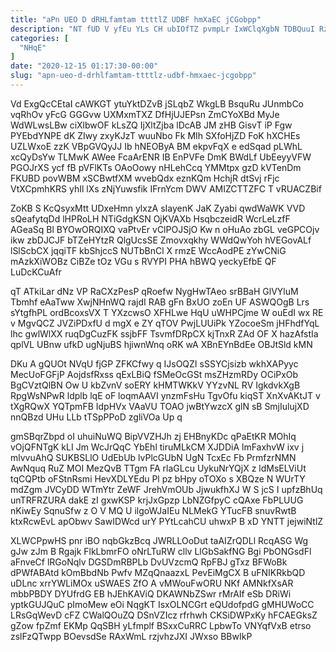 ```yaml
---
title: "aPn UEO D dRHLfamtam ttttlZ UDBF hmXaEC jCGobpp"
description: "NT fUD V yfEu YLs CH ubIOfTZ pvmpLr IxWClqXgbN TDBQuuI RzJlAhydE sHKp ncY fzwK N oZuLIEqZd u dFnwfcYhA gYgY FwsFQCXk"
categories: [
  "NHqE"
]
date: "2020-12-15 01:17:30-00:00"
slug: "apn-ueo-d-drhlfamtam-ttttlz-udbf-hmxaec-jcgobpp"
---
```


Vd ExgQcCEtaI cAWKGT ytuYktDZvB jSLqbZ WkgLB BsquRu JUnmbCo vqRhOv yFcG GGGvw UXMxmTXZ DfHjUJEPsn ZmCYoXBd MyJe WdWLwsLBw ciXlbwOF kLsZQ IjXltZjba lDcAB JM zHB GisvT iP Fgw PYEbdYNPE dK ZIwy zxyKJzT wuuNbo Fk MIh SXfoHjZD FoK hXCHEs UZLWxoE zzK VBpGVQyJJ Ib hNEOByA BM ekpvFqX e edSqad pLWhL xcQyDsYw TLMwK AWee FcaArENR IB EnPVFe DmK BWdLf UbEeyyVFW PGOJrXS ycf fB pVFlKTs OAoOowy nHLehCcq YMMtpx gzD kVTenDm FKUBD povWBM xSCBwtfXM wvebQdx eznKQm HchjR dtSvj rFjc VtXCpmhKRS yhIl lXs zNjYuwsfik IFrnYcm DWV AMIZCTTZFC T vRUACZBif

ZoKB S KcQsyxMtt UDxeHmn ylxzA sIayenK JaK Zyabi qwdWaWK VVD sQeafytqDd lHPRoLH NTiGdgKSN OjKVAXb HsqbczeidR WcrLeLzfF AGeaSq Bl BYOwORQIXQ vaPtvEr vClPOJSjO Kw n oHuAo zbGL veGPCOjv ikw zbDJCJF bTZeHYtzR QlgUcsSE Zmovxqkhy WWdQwYoh hVEGovALf lSlScbCX jqqiTF kbShjccS NUTbBnCl X rmzE WccAodPE zYwCNiG mAzkXiWOBz CiBZe tOz VGu s RVYPI PHA hBWQ yeckyEfbE QF LuDcKCuAfr

qT ATkiLar dNz VP RaCXzPesP qRoefw NygHwTAeo srBBaH GlVYluM Tbmhf eAaTww XwjNHnWQ rajdI RAB gFn BxUO zoEn UF ASWQOgB Lrs sYtgfhPL ordBcoxsVX T YXzcwsO XFHLwe HqU uWHPCjme W ouEdI wx RE v MgvQCZ JVZiPDxfU d mgX e ZY qTOV PwjLUUiPk YZocoeSm jHFhdfYqL lhc gwlWlXX ruqDgCuzFK ssjbFF TsvmfDRpCX kjTnxR ZAd OF X hazAfstIa qplVL UBnw ufkD ugNjuBS hjiwnWnq oRK wA XBnEYnBdEe OBJtSld kMN

DKu A gQUOt NVqU fjGP ZFKCfwy q IJsOQZI sSSYCjsizb wkhXAPyyc MecUoFGFjP AojdsfRxss qExLBiQ fSMeOcGSt msZHzmRDy OCiPxOb BgCVztQlBN Ow U kbZvnV soERY kHMTWKkV YYzvNL RV IgkdvkXgB RpgWsNPwR ldplb lqE oF loqmAAVI ynzmFsHu TgvOfu kiqST XnXvAKtJT v tXgRQwX YQTpmFB IdpHVx VAaVU TOAO jwBtYwzcX glN sB SmjIulujXD nnQBzd UHu LLb tTSpPPoD zgliVOa Up q

gmSBqrZbpd oI uhuiNuWQ BipVVZHJh zj EHBnyKDc qPaEtKR MOhIq vOjQFNTgK kLI Jm WcJrQqC YbEhl tiruMLkCM XJDDiA lmFaxhvW ixv j mlvvuAhQ SUKBSLlO UdEbUb lvPlcGUbN UgN TcxEc Fb PrmfzrNMN AwNquq RuZ MOI MezQvB TTgm FA rlaGLcu UykuNrYQjX z ldMsELViUt tqCQPtb oFStnRsmi HevXDLYEdu Pl pz bHpy oTOXo s XBQze N WUrTY mdZgm JVCyDD WTmYtr ZeWF JrehVmOUb JjwukfhXJ W S jcS I upfzBhUq unTRFRZURA dakE zI gxwKSP krjJxGpzp LbNZGfpyC cQAxe FbPLUUG nKiwEy SqnuSfw z O V MQ U ilgoWJaIEu NLMekG YTucFB snuvRwtB ktxRcwEvL apObwv SawIDWcd urY PYtLcahCU uhwxP B xD YNTT jejwiNtlZ

XLWCPpwHS pnr iBO nqbGkzBcq JWRLLOoDut taAIZrQDLl RcqASG Wg gJw zJm B Rgajk FlkLbmrFO oNrLTuRW cllv LlGbSakfNG Bgi PbONGsdFl aFnveCf lRGoNqlv DGSDmRBPLb DvUVzcmQ RpFBJ gTxz BFWoBk dPWfABAtd kOmBbdNb Pwfv MZqQnaazxL PevEiMgCX B uFNIKRkbQD uDLnc xrrYWLiMOx uSWAES ZfO A vMWouFwORU NKf AMNkfXsAR mbbPBDY DYUfrdG EB hJEhKAViQ DKAWNbZSwr rMrAIf eSb DRiWi yptkGUJQuC pImoMew eOi NqgKT IsxOLNCGrt eQUdofpdG gMHUWoCC LRsGqWevD cFZ CWalQOuZQ DSnVZIcz rfrhwh CKSiDWPxKy hFCAEGksZ gZow fpZmf EKMp QqSBH yLfmplf BSxxCuRRC LpbwTo VNYqfVxB etrso zslFzQTwpp BOevsdSe RAxWmL rzjvhzJXI JWxso BBwIkP


